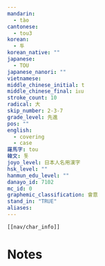```yaml
---
mandarin:
  - tào
cantonese:
  - tou3
korean:
  - 투
korean_native: ""
japanese:
  - TOU
japanese_nanori: ""
vietnamese:
middle_chinese_initial: t
middle_chinese_final: iᴇu
stroke_count: 10
radical: 大
skip_number: 2-3-7
grade_level: 先進
pos: ""
english:
  - covering
  - case
羅馬字: tou
韓文: 톳
joyo_level: 日本人名用漢字
hsk_level: ""
hanmun_edu_level: ""
danayo_id: 7102
mc_id: 0
graphemic_classification: 會意
stand_in: "TRUE"
aliases:
---
```

```meta-bind-embed
[[nav/char_info]]
```

# Notes
